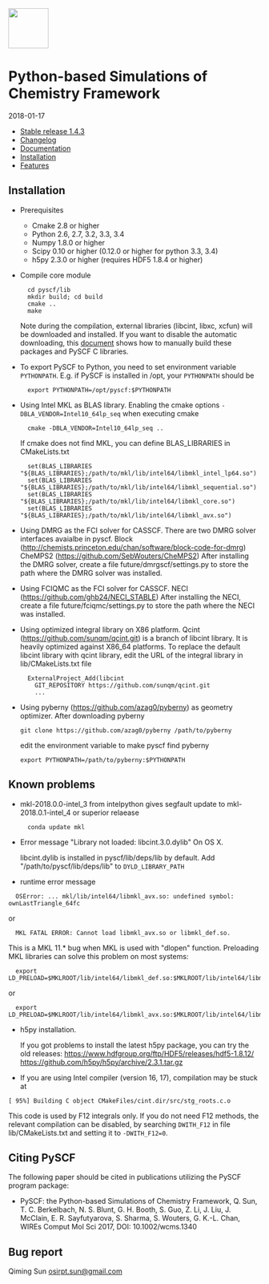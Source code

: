 <div align="left">
  <img src="https://github.com/sunqm/pyscf/blob/master/doc/logo/pyscf-logo.png" height="80px"/>
</div>

Python-based Simulations of Chemistry Framework
===============================================

2018-01-17

* [Stable release 1.4.3](https://github.com/sunqm/pyscf/releases/tag/v1.4.3)
* [Changelog](../master/CHANGELOG)
* [Documentation](http://www.pyscf.org)
* [Installation](#installation)
* [Features](../master/FEATURES)


Installation
------------

* Prerequisites
    - Cmake 2.8 or higher
    - Python 2.6, 2.7, 3.2, 3.3, 3.4
    - Numpy 1.8.0 or higher
    - Scipy 0.10 or higher (0.12.0 or higher for python 3.3, 3.4)
    - h5py 2.3.0 or higher (requires HDF5 1.8.4 or higher)

* Compile core module

        cd pyscf/lib
        mkdir build; cd build
        cmake ..
        make

  Note during the compilation, external libraries (libcint, libxc, xcfun) will
  be downloaded and installed.  If you want to disable the automatic
  downloading, this [document](http://sunqm.github.io/pyscf/install.html#installation-without-network)
  shows how to manually build these packages and PySCF C libraries.

* To export PySCF to Python, you need to set environment variable `PYTHONPATH`.
  E.g.  if PySCF is installed in /opt, your `PYTHONPATH` should be

        export PYTHONPATH=/opt/pyscf:$PYTHONPATH

* Using Intel MKL as BLAS library.  Enabling the cmake options
  `-DBLA_VENDOR=Intel10_64lp_seq` when executing cmake

        cmake -DBLA_VENDOR=Intel10_64lp_seq ..

  If cmake does not find MKL, you can define BLAS_LIBRARIES in CMakeLists.txt

        set(BLAS_LIBRARIES "${BLAS_LIBRARIES};/path/to/mkl/lib/intel64/libmkl_intel_lp64.so")
        set(BLAS_LIBRARIES "${BLAS_LIBRARIES};/path/to/mkl/lib/intel64/libmkl_sequential.so")
        set(BLAS_LIBRARIES "${BLAS_LIBRARIES};/path/to/mkl/lib/intel64/libmkl_core.so")
        set(BLAS_LIBRARIES "${BLAS_LIBRARIES};/path/to/mkl/lib/intel64/libmkl_avx.so")

* Using DMRG as the FCI solver for CASSCF.  There are two DMRG solver
  interfaces avaialbe in pyscf.
      Block (http://chemists.princeton.edu/chan/software/block-code-for-dmrg)
      CheMPS2 (https://github.com/SebWouters/CheMPS2)
  After installing the DMRG solver, create a file future/dmrgscf/settings.py
  to store the path where the DMRG solver was installed.

* Using FCIQMC as the FCI solver for CASSCF.
      NECI (https://github.com/ghb24/NECI_STABLE)
  After installing the NECI, create a file future/fciqmc/settings.py
  to store the path where the NECI was installed.

* Using optimized integral library on X86 platform.  Qcint
  (https://github.com/sunqm/qcint.git) is a branch of libcint library.
  It is heavily optimized against X86_64 platforms.  To replace the
  default libcint library with qcint library, edit the URL of the
  integral library in lib/CMakeLists.txt file

        ExternalProject_Add(libcint
          GIT_REPOSITORY https://github.com/sunqm/qcint.git
          ...

* Using pyberny (https://github.com/azag0/pyberny) as geometry optimizer.
  After downloading pyberny

      git clone https://github.com/azag0/pyberny /path/to/pyberny

  edit the environment variable to make pyscf find pyberny

      export PYTHONPATH=/path/to/pyberny:$PYTHONPATH


Known problems
--------------

* mkl-2018.0.0-intel_3 from intelpython gives segfault update to mkl-2018.0.1-intel_4 or superior relaease

        conda update mkl

* Error message "Library not loaded: libcint.3.0.dylib" On OS X.

  libcint.dylib is installed in  pyscf/lib/deps/lib  by default.  Add
  "/path/to/pyscf/lib/deps/lib"  to  `DYLD_LIBRARY_PATH`



* runtime error message
```
  OSError: ... mkl/lib/intel64/libmkl_avx.so: undefined symbol: ownLastTriangle_64fc
```
  or
```
  MKL FATAL ERROR: Cannot load libmkl_avx.so or libmkl_def.so.
```

  This is a MKL 11.* bug when MKL is used with "dlopen" function.
  Preloading MKL libraries can solve this problem on most systems:

```
  export LD_PRELOAD=$MKLROOT/lib/intel64/libmkl_def.so:$MKLROOT/lib/intel64/libmkl_sequential.so:$MKLROOT/lib/intel64/libmkl_core.so
```

  or 

```
  export LD_PRELOAD=$MKLROOT/lib/intel64/libmkl_avx.so:$MKLROOT/lib/intel64/libmkl_core.so
```


* h5py installation.

  If you got problems to install the latest h5py package,  you can try
  the old releases:
  https://www.hdfgroup.org/ftp/HDF5/releases/hdf5-1.8.12/
  https://github.com/h5py/h5py/archive/2.3.1.tar.gz


* If you are using Intel compiler (version 16, 17), compilation may be stuck at
```
[ 95%] Building C object CMakeFiles/cint.dir/src/stg_roots.c.o
```

  This code is used by F12 integrals only.  If you do not need F12 methods,
  the relevant compilation can be disabled, by searching `DWITH_F12` in file
  lib/CMakeLists.txt  and setting it to `-DWITH_F12=0`.



Citing PySCF
------------

The following paper should be cited in publications utilizing the PySCF program package:

* PySCF: the Python-based Simulations of Chemistry Framework,
  Q. Sun, T. C. Berkelbach, N. S. Blunt, G. H. Booth, S.  Guo, Z. Li, J. Liu,
  J. McClain, E. R. Sayfutyarova, S. Sharma, S. Wouters, G. K.-L. Chan,
  WIREs Comput Mol Sci 2017, DOI: 10.1002/wcms.1340


Bug report
----------
Qiming Sun <osirpt.sun@gmail.com>

